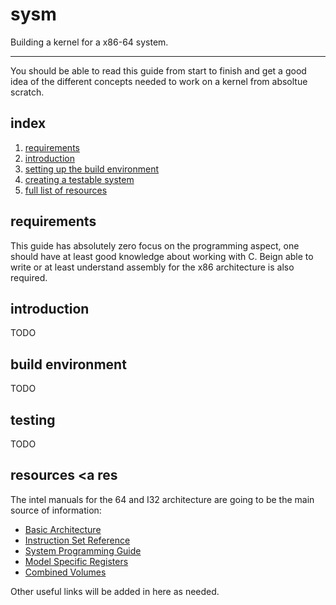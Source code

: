 # sysm

Building a kernel for a x86-64 system.

---

You should be able to read this guide from start to finish and get a good idea of the different concepts
needed to work on a kernel from absoltue scratch.

## index

1. [requirements](#requirements)
2. [introduction](#introduction)
3. [setting up the build environment](#buildenv)
4. [creating a testable system](#testing)
5. [full list of resources](#resources)

<a name="requirements"></a>
## requirements

This guide has absolutely zero focus on the programming aspect, one should have at least good knowledge
about working with C. Beign able to write or at least understand assembly for the x86 architecture is also
required.

<a name="introduction"></a>
## introduction

TODO

<a name="buildenv"></a>
## build environment

TODO

<a name="testing"></a>
## testing

TODO

<a name="resources"></a>
## resources <a res

The intel manuals for the 64 and I32 architecture are going to be the main source of information:
- [Basic Architecture][intel:basic_arch]
- [Instruction Set Reference][intel:reference]
- [System Programming Guide][intel:guide]
- [Model Specific Registers][intel:registers]
- [Combined Volumes][intel:combined]

Other useful links will be added in here as needed.

[intel:basic_arch]: https://software.intel.com/content/dam/develop/external/us/en/documents-tps/253665-sdm-vol-1.pdf "64 I32 Basic Architecture"
[intel:reference]: https://software.intel.com/content/dam/develop/external/us/en/documents-tps/325383-sdm-vol-2abcd.pdf "64 I32 Instruction Set Reference"
[intel:guide]: https://software.intel.com/content/dam/develop/external/us/en/documents-tps/325384-sdm-vol-3abcd.pdf "64 I32 System Programming Guide"
[intel:registers]: https://software.intel.com/content/dam/develop/external/us/en/documents-tps/335592-sdm-vol-4.pdf "64 I32 Model Specific Registers"
[intel:combined]: https://software.intel.com/content/dam/develop/external/us/en/documents-tps/325462-sdm-vol-1-2abcd-3abcd.pdf "64 I32 Combined Volumes"


